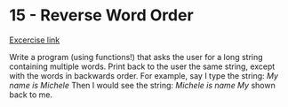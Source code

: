 
# 15 - Reverse Word Order

[Excercise link](https://www.practicepython.org/exercise/2014/05/21/15-reverse-word-order.html)

Write a program (using functions!) that asks the user for a long string containing multiple words. Print back to the user the same string, except with the words in backwards order. For example, say I type the string: *My name is Michele*
Then I would see the string:
*Michele is name My*
shown back to me.
